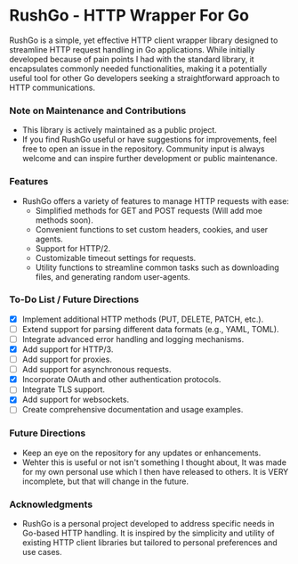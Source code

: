 # RushGo - HTTP Wrapper For Go

RushGo is a simple, yet effective HTTP client wrapper library designed to streamline HTTP request handling in Go applications. While initially developed because of pain points I had with the standard library, it encapsulates commonly needed functionalities, making it a potentially useful tool for other Go developers seeking a straightforward approach to HTTP communications.

### Note on Maintenance and Contributions
- This library is actively maintained as a public project.
- If you find RushGo useful or have suggestions for improvements, feel free to open an issue in the repository. Community input is always welcome and can inspire further development or public maintenance.

### Features
- RushGo offers a variety of features to manage HTTP requests with ease:
  - Simplified methods for GET and POST requests (Will add moe methods soon).
  - Convenient functions to set custom headers, cookies, and user agents.
  - Support for HTTP/2.
  - Customizable timeout settings for requests.
  - Utility functions to streamline common tasks such as downloading files, and generating random user-agents.


### To-Do List / Future Directions
- [x] Implement additional HTTP methods (PUT, DELETE, PATCH, etc.).
- [ ] Extend support for parsing different data formats (e.g., YAML, TOML).
- [ ] Integrate advanced error handling and logging mechanisms.
- [x] Add support for HTTP/3.
- [ ] Add support for proxies.
- [ ] Add support for asynchronous requests.
- [x] Incorporate OAuth and other authentication protocols.
- [ ] Integrate TLS support.
- [x] Add support for websockets.
- [ ] Create comprehensive documentation and usage examples.

### Future Directions
- Keep an eye on the repository for any updates or enhancements.
- Wehter this is useful or not isn't something I thought about, It was made for my own personal use which I then have released to others. It is VERY incomplete, but that will change in the future.

### Acknowledgments
- RushGo is a personal project developed to address specific needs in Go-based HTTP handling. It is inspired by the simplicity and utility of existing HTTP client libraries but tailored to personal preferences and use cases.
